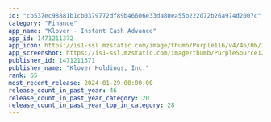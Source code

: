 ```yaml
---
id: "cb537ec98881b1cb0379772df89b46606e33da80ea55b222d72b26a974d2007c"
category: "Finance"
app_name: "Klover - Instant Cash Advance"
app_id: 1471211372
app_icon: https://is1-ssl.mzstatic.com/image/thumb/Purple116/v4/46/0b/36/460b3649-3fb9-ec67-e8b5-31bc1b893cab/AppIcon-0-1x_U007ephone-0-0-0-0-0-0-85-220-0.png/1024x1024bb.png
app_screenshot: https://is1-ssl.mzstatic.com/image/thumb/PurpleSource126/v4/15/2d/59/152d59d2-64db-3c71-6006-21e67fb6fb5b/6c263ef0-28f7-46ff-9792-22d6507d231c_IOS_6.5_Benjamins_-_Screen_1.png/1242x2688bb.png
publisher_id: 1471211371
publisher_name: "Klover Holdings, Inc."
rank: 65
most_recent_release: 2024-01-29 00:00:00
release_count_in_past_year: 46
release_count_in_past_year_category: 20
release_count_in_past_year_top_in_category: 28
---
```

